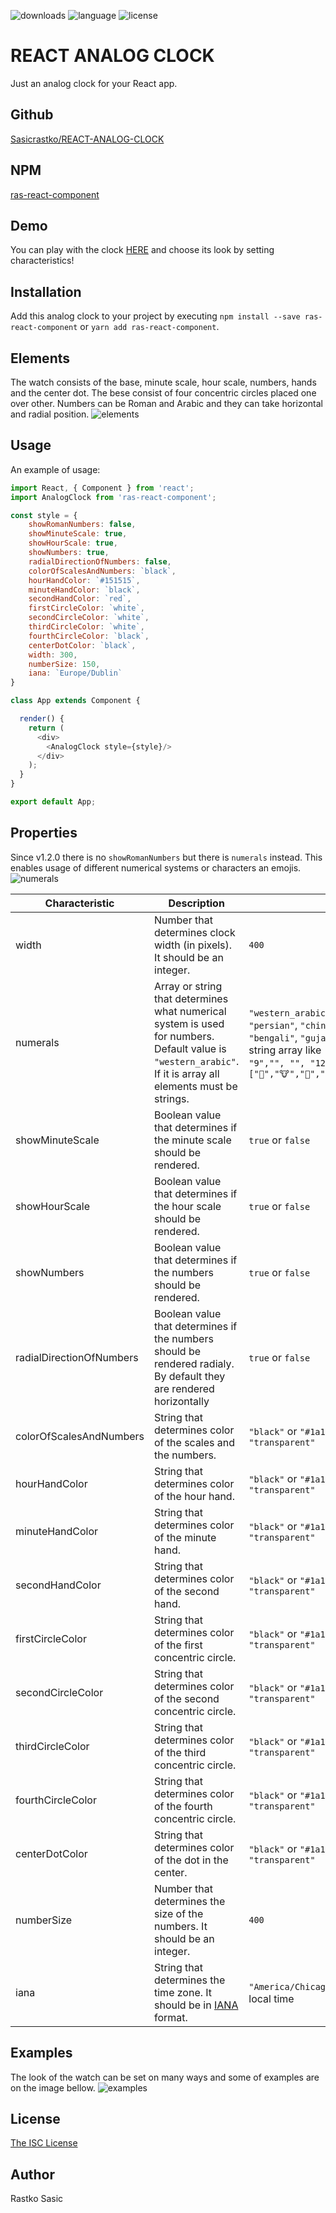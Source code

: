 ![downloads](https://img.shields.io/npm/dt/ras-react-component.svg)
![language](https://img.shields.io/badge/language-ES%206-brightgreen.svg)
![license](https://img.shields.io/badge/license-ISC-brightgreen.svg)

# REACT ANALOG CLOCK

Just an analog clock for your React app.

## Github

[Sasicrastko/REACT-ANALOG-CLOCK](https://github.com/Sasicrastko/REACT-ANALOG-CLOCK)

## NPM

[ras-react-component](https://www.npmjs.com/package/ras-react-component)

## Demo

You can play with the clock [HERE](https://glacial-lake-58970.herokuapp.com/) and choose its look by setting characteristics!

## Installation

Add this analog clock to your project by executing `npm install --save ras-react-component` or `yarn add ras-react-component`.


## Elements

The watch consists of the base, minute scale, hour scale, numbers, hands and the center dot. The bese consist of four concentric circles placed one over other. Numbers can be Roman and Arabic and they can take horizontal and radial position. 
![elements](https://github.com/Sasicrastko/REACT-ANALOG-CLOCK/blob/master/images/elements1.png "Elements of the clock")

## Usage

An example of usage:

```js
import React, { Component } from 'react';
import AnalogClock from 'ras-react-component';

const style = {
    showRomanNumbers: false,
    showMinuteScale: true,
    showHourScale: true,
    showNumbers: true,
    radialDirectionOfNumbers: false,
    colorOfScalesAndNumbers: `black`,
    hourHandColor: `#151515`,
    minuteHandColor: `black`,
    secondHandColor: `red`,
    firstCircleColor: `white`,
    secondCircleColor: `white`,
    thirdCircleColor: `white`,
    fourthCircleColor: `black`,
    centerDotColor: `black`,
    width: 300,
    numberSize: 150,
    iana: `Europe/Dublin`
}

class App extends Component {

  render() {
    return (
      <div>
        <AnalogClock style={style}/>
      </div>
    );
  }
}

export default App;
```


## Properties

Since v1.2.0 there is no `showRomanNumbers` but there is `numerals` instead. This enables usage of different numerical systems or characters  an emojis. 
![numerals](https://github.com/Sasicrastko/REACT-ANALOG-CLOCK/blob/master/images/numerals.png "Examples of different numeral systems")

|Characteristic|Description|Example values|Default value|
|----|----|----|----|
|width|Number that determines clock width (in pixels). It should be an integer. |`400` | `300`|
|numerals|Array or string that determines what numerical system is used for numbers. Default value is `"western_arabic"`. If it is array all elements must be strings.|`"western_arabic"`, `"eastern_arabic"`, `"roman"`, `"persian"`, `"chinese"`, `"devanagari”"`, `"tamil"`, `"bengali"`, `"gujarati"`, `"korean"`, `"hebrew"` or a string array like `["", "", "3","", "", "6","", "", "9","", "", "12"]` or with emojis `["🐴","🐮","🐷","🐹","🐗","🐻","🐔","🐵","🐶","🦊","🐱"]`| `"western_arabic"` |
|showMinuteScale|Boolean value that determines if the minute scale should be  rendered.|`true` or `false` | `true` |
|showHourScale|Boolean value that determines if the hour scale should be rendered.|`true` or `false` | `true` |
|showNumbers|Boolean value that determines if the numbers should be rendered.|`true` or `false` | `true` |
|radialDirectionOfNumbers|Boolean value that determines if the numbers should be rendered radialy. By default they are rendered horizontally|`true` or `false` | `false` |
|colorOfScalesAndNumbers|String that determines color of the scales and the numbers.|`"black"` or `"#1a1a1a"` or `"rgb(255,0,0)"` or `"transparent"` | `"black"` |
|hourHandColor|String that determines color of the hour hand.|`"black"` or `"#1a1a1a"` or `"rgb(15,15,15)"` or `"transparent"` | `"#151515"`|
|minuteHandColor|String that determines color of the minute hand.|`"black"` or `"#1a1a1a"` or `"rgb(15,15,15)"` or `"transparent"` | `"black"`|
|secondHandColor|String that determines color of the second hand.|`"black"` or `"#1a1a1a"` or `"rgb(15,15,15)"` or `"transparent"` | `"red"`|
|firstCircleColor|String that determines color of the first  concentric circle.|`"black"` or `"#1a1a1a"` or `"rgb(15,15,15)"` or `"transparent"` | `"white"`|
|secondCircleColor|String that determines color of the second concentric circle.|`"black"` or `"#1a1a1a"` or `"rgb(15,15,15)"` or `"transparent"` | `"white"`|
|thirdCircleColor|String that determines color of the third concentric circle.|`"black"` or `"#1a1a1a"` or `"rgb(15,15,15)"` or `"transparent"` | `"white"`|
|fourthCircleColor|String that determines color of the fourth concentric circle.|`"black"` or `"#1a1a1a"` or `"rgb(15,15,15)"` or `"transparent"` | `"black"`|
|centerDotColor|String that determines color of the dot in the center.|`"black"` or `"#1a1a1a"` or `"rgb(15,15,15)"` or `"transparent"` | `"black"`|
|numberSize|Number that determines the size of the numbers. It should be an integer. |`400` | `300`|
|iana|String that determines the time zone. It should be in [IANA](https://en.wikipedia.org/wiki/List_of_tz_database_time_zones) format. |`"America/Chicago"` or `undefined`, `null` and `""` for local time | `"Europe/London"`|

## Examples

The look of the watch can be set on many ways and some of examples are on the image bellow.
![examples](https://github.com/Sasicrastko/REACT-ANALOG-CLOCK/blob/master/images/examples.png "Elements of the clock")

## License

[The ISC License](https://opensource.org/licenses/ISC)

## Author

Rastko Sasic
